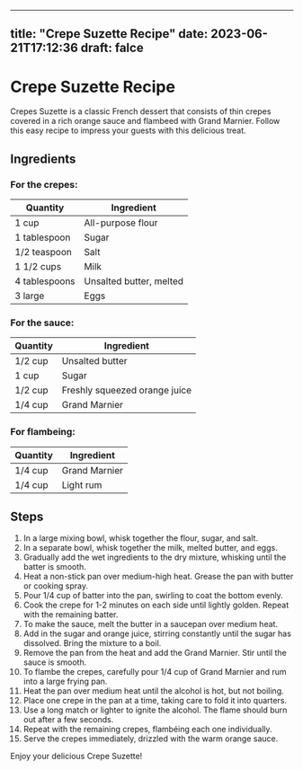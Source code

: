 
---
title: "Crepe Suzette Recipe"
date: 2023-06-21T17:12:36
draft: falce
---

# Crepe Suzette Recipe

Crepes Suzette is a classic French dessert that consists of thin crepes covered in a rich orange sauce and flambeed with Grand Marnier. Follow this easy recipe to impress your guests with this delicious treat.

## Ingredients

### For the crepes:

| Quantity | Ingredient |
| -------- | ---------- |
| 1 cup    | All-purpose flour |
| 1 tablespoon | Sugar |
| 1/2 teaspoon | Salt |
| 1 1/2 cups | Milk |
| 4 tablespoons | Unsalted butter, melted |
| 3 large | Eggs |

### For the sauce:

| Quantity | Ingredient |
| -------- | ---------- |
| 1/2 cup  | Unsalted butter |
| 1 cup    | Sugar |
| 1/2 cup  | Freshly squeezed orange juice |
| 1/4 cup  | Grand Marnier |

### For flambeing:

| Quantity | Ingredient |
| -------- | ---------- |
| 1/4 cup  | Grand Marnier |
| 1/4 cup  | Light rum |

## Steps

1. In a large mixing bowl, whisk together the flour, sugar, and salt.
2. In a separate bowl, whisk together the milk, melted butter, and eggs.
3. Gradually add the wet ingredients to the dry mixture, whisking until the batter is smooth.
4. Heat a non-stick pan over medium-high heat. Grease the pan with butter or cooking spray.
5. Pour 1/4 cup of batter into the pan, swirling to coat the bottom evenly.
6. Cook the crepe for 1-2 minutes on each side until lightly golden. Repeat with the remaining batter.
7. To make the sauce, melt the butter in a saucepan over medium heat.
8. Add in the sugar and orange juice, stirring constantly until the sugar has dissolved. Bring the mixture to a boil.
9. Remove the pan from the heat and add the Grand Marnier. Stir until the sauce is smooth.
10. To flambe the crepes, carefully pour 1/4 cup of Grand Marnier and rum into a large frying pan.
11. Heat the pan over medium heat until the alcohol is hot, but not boiling.
12. Place one crepe in the pan at a time, taking care to fold it into quarters.
13. Use a long match or lighter to ignite the alcohol. The flame should burn out after a few seconds.
14. Repeat with the remaining crepes, flambéing each one individually.
15. Serve the crepes immediately, drizzled with the warm orange sauce.

Enjoy your delicious Crepe Suzette!
